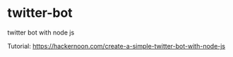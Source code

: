 # twitter-bot
twitter bot with node js

Tutorial: https://hackernoon.com/create-a-simple-twitter-bot-with-node-js
